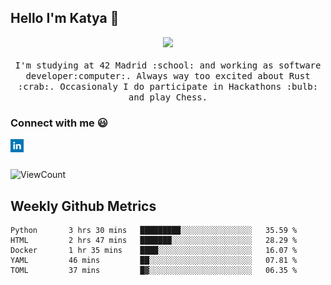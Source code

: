 
## Hello I'm Katya :wave:

<p align="center">
  <img src="https://raw.githubusercontent.com/coderjojo/coderjojo/master/img/github.gif" width=100>
  <br><br>
  <samp>
    I'm studying at 42 Madrid :school: </a> and working as software developer:computer:. Always way too excited about Rust :crab:. Occasionaly I do participate in Hackathons :bulb: and play Chess.
  </samp>
</p>

### Connect with me :smiley:
<a href="https://www.linkedin.com/in/ekaterina-prusakova-b209b494/">
  <img align="left" alt="Katya Prusakova" width="21px" src="https://raw.githubusercontent.com/edent/SuperTinyIcons/099dc12b59179d07d534069bc8551718f786d91a/images/svg/linkedin.svg" />
</a>
<br/><br/>


<!--  ![visitors](https://visitor-badge.glitch.me/badge?page_id=KatyaPrusakova/KatyaPrusakova) -->

![ViewCount](https://views.whatilearened.today/views/github/KatyaPrusakova/views.svg)

## Weekly Github Metrics

<!--START_SECTION:waka-->

```text
Python       3 hrs 30 mins   █████████░░░░░░░░░░░░░░░░   35.59 %
HTML         2 hrs 47 mins   ███████░░░░░░░░░░░░░░░░░░   28.29 %
Docker       1 hr 35 mins    ████░░░░░░░░░░░░░░░░░░░░░   16.07 %
YAML         46 mins         ██░░░░░░░░░░░░░░░░░░░░░░░   07.81 %
TOML         37 mins         █▓░░░░░░░░░░░░░░░░░░░░░░░   06.35 %
```

<!--END_SECTION:waka-->